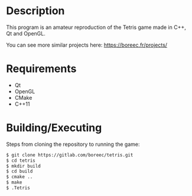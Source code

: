 # Description

This program is an amateur reproduction of the Tetris game made in C++, Qt and OpenGL. 

You can see more similar projects here: https://boreec.fr/projects/

# Requirements

- Qt
- OpenGL
- CMake
- C++11 

# Building/Executing

Steps from cloning the repository to running the game:
```bash
$ git clone https://gitlab.com/boreec/tetris.git
$ cd tetris
$ mkdir build
$ cd build
$ cmake ..
$ make
$ .Tetris
```


